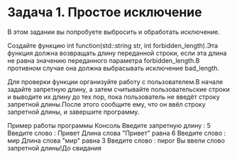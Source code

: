 # Задача 1. Простое исключение

В этом задании вы попробуете выбросить и обработать исключение.

Создайте функцию int function(std::string str, int forbidden_length).Эта функция должна возвращать длину переданной строки, если эта длина не равна значению переданного параметра forbidden_length.В противном случае она должна выбрасывать исключение bad_length.

Для проверки функции организуйте работу с пользователем.В начале задайте запретную длину, а затем считывайте пользовательские строки и выводите их длину до тех пор, пока пользователь не введёт строку запретной длины.После этого сообщите ему, что он ввёл строку запретной длины, и завершите программу.

Пример работы программы
Консоль
Введите запретную длину : 5
Введите слово : Привет
Длина слова "Привет" равна 6
Введите слово : мир
Длина слова "мир" равна 3
Введите слово : пирог
Вы ввели слово запретной длины!До свидания
